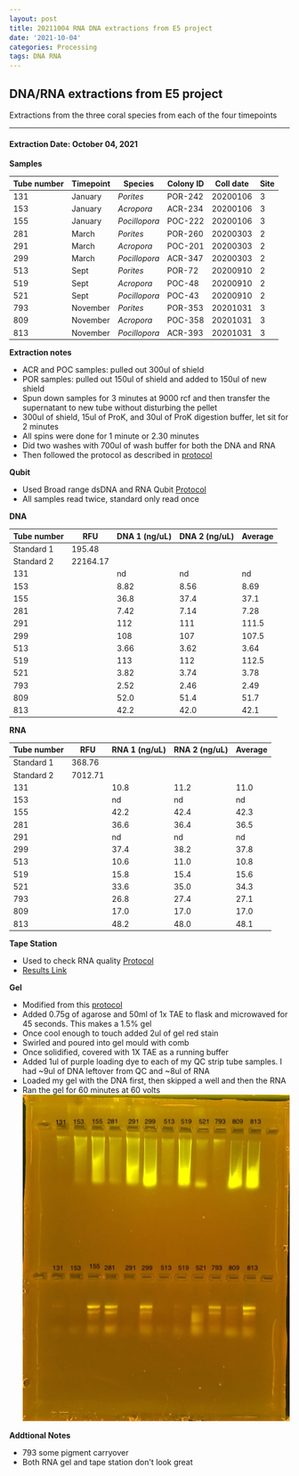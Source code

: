 ```yaml
---
layout: post
title: 20211004 RNA DNA extractions from E5 project
date: '2021-10-04'
categories: Processing
tags: DNA RNA
---
```


## DNA/RNA extractions from E5 project

Extractions from the three coral species from each of the four timepoints

---

#### Extraction Date: October 04, 2021 
**Samples**

| Tube number 	| Timepoint	   	| Species	    | Colony ID 	| Coll date		| Site       	|
|-------------	|------------	|-------------	|-------------	|-------------	|-------------	|
| 131		 	| January	 	| *Porites*		| POR-242      	| 20200106   	| 3				|
| 153			| January	 	| *Acropora*	| ACR-234	    | 20200106		| 3				|
| 155		 	| January	  	| *Pocillopora*	| POC-222    	| 20200106  	| 3				|
| 281		 	| March		 	| *Porites*		| POR-260     	| 20200303   	| 2				|
| 291			| March 		| *Acropora*	| POC-201	    | 20200303		| 2				|
| 299		 	| March	  		| *Pocillopora*	| ACR-347    	| 20200303  	| 2				|
| 513		 	| Sept		 	| *Porites*		| POR-72      	| 20200910   	| 2				|
| 519			| Sept	 		| *Acropora*	| POC-48	    | 20200910		| 2				|
| 521		 	| Sept		  	| *Pocillopora*	| POC-43     	| 20200910  	| 2				|
| 793		 	| November	 	| *Porites*		| POR-353   	| 20201031   	| 3				|
| 809			| November	 	| *Acropora*	| POC-358	    | 20201031		| 3				|
| 813		 	| November	  	| *Pocillopora*	| ACR-393    	| 20201031  	| 3				|

**Extraction notes**
 - ACR and POC samples: pulled out 300ul of shield
 - POR samples: pulled out 150ul of shield and added to 150ul of new shield 
 - Spun down samples for 3 minutes at 9000 rcf and then transfer the supernatant to new tube without disturbing the pellet
 - 300ul of shield, 15ul of ProK, and 30ul of ProK digestion buffer, let sit for 2 minutes
 - All spins were done for 1 minute or 2.30 minutes
 - Did two washes with 700ul of wash buffer for both the DNA and RNA
 - Then followed the protocol as described in [protocol](https://github.com/emmastrand/EmmaStrand_Notebook/blob/master/_posts/2019-05-31-Zymo-Duet-RNA-DNA-Extraction-Protocol.md)


**Qubit**
 - Used Broad range dsDNA and RNA Qubit [Protocol](https://meschedl.github.io/MESPutnam_Open_Lab_Notebook/Qubit-Protocol/)
 - All samples read twice, standard only read once
 
**DNA**

| Tube number 	| RFU		   	| DNA 1 (ng/uL) | DNA 2 (ng/uL) | Average     	|
|-------------	|------------	|-------------	|-------------	|-------------	|
| Standard 1  	| 195.48	 	| 		      	| 		      	|	         	|
| Standard 2 	| 22164.17	 	| 		    	| 		    	| 	        	|
| 131		 	|		     	| nd	     	| nd	     	| nd        	|
| 153		 	| 			   	| 8.82      	| 8.56        	| 8.69			|
| 155		  	|		     	| 36.8 	      	| 37.4        	| 37.1        	|
| 281		 	| 			   	| 7.42        	| 7.14        	| 7.28       	|
| 291		  	|		     	| 112 	     	| 111         	| 111.5        	|
| 299		 	| 			   	| 108       	| 107      		| 107.5       	|
| 513		  	|		     	| 3.66	       	| 3.62        	| 3.64        	|
| 519		 	| 			   	| 113       	| 112        	| 112.5       	|
| 521		  	|		     	| 3.82  	    | 3.74         	| 3.78        	|
| 793		 	| 			   	| 2.52        	| 2.46         	| 2.49        	|
| 809		  	|		     	| 52.0        	| 51.4        	| 51.7        	|
| 813		 	| 			   	| 42.2        	| 42.0         	| 42.1        	|


**RNA**


| Tube number 	| RFU		   	| RNA 1 (ng/uL) | RNA 2 (ng/uL) | Average     	|
|-------------	|------------	|-------------	|-------------	|-------------	|
| Standard 1  	| 368.76	 	| 		      	| 		      	|	         	|
| Standard 2 	| 7012.71	 	| 		    	| 		    	| 	        	|
| 131		 	|		     	| 10.8	     	| 11.2	     	| 11.0        	|
| 153		 	| 			   	| nd 	     	| nd        	| nd			|
| 155		  	|		     	| 42.2	      	| 42.4        	| 42.3        	|
| 281		 	| 			   	| 36.6       	| 36.4        	| 36.5       	|
| 291		  	|		     	| nd	      	| nd         	| nd        	|
| 299		 	| 			   	| 37.4      	| 38.2      	| 37.8       	|
| 513		  	|		     	| 10.6	       	| 11.0        	| 10.8        	|
| 519		 	| 			   	| 15.8       	| 15.4         	| 15.6       	|
| 521		  	|		     	| 33.6  	    | 35.0         	| 34.3        	|
| 793		 	| 			   	| 26.8        	| 27.4         	| 27.1        	|
| 809		  	|		     	| 17.0        	| 17.0        	| 17.0        	|
| 813		 	| 			   	| 48.2        	| 48.0         	| 48.1        	|


**Tape Station**
 - Used to check RNA quality [Protocol](https://meschedl.github.io/MESPutnam_Open_Lab_Notebook/RNA-TapeStation-Protocol/) 
 - [Results Link](https://github.com/Kterpis/Putnam_Lab_Notebook/blob/4886ee9c3cd6835dee8f0d0fa2b9a6e32d6156ca/images/tape_station/2021-10-04%20-%2014.51.55.pdf)

**Gel**
 - Modified from this [protocol](https://meschedl.github.io/MESPutnam_Open_Lab_Notebook/Gel-Protocol/)
 - Added 0.75g of agarose and 50ml of 1x TAE to flask and microwaved for 45 seconds. This makes a 1.5% gel
 - Once cool enough to touch added 2ul of gel red stain
 - Swirled and poured into gel mould with comb
 - Once solidified, covered with 1X TAE as a running buffer
 - Added 1ul of purple loading dye to each of my QC strip tube samples. I had ~9ul of DNA leftover from QC and ~8ul of RNA
 - Loaded my gel with the DNA first, then skipped a well and then the RNA
 - Ran the gel for 60 minutes at 60 volts
 ![20211004_gel.jpg](https://github.com/Kterpis/Putnam_Lab_Notebook/blob/master/images/gels/20211004_gel.jpg?raw=true)
 
 **Addtional Notes**
  - 793 some pigment carryover
  - Both RNA gel and tape station don't look great